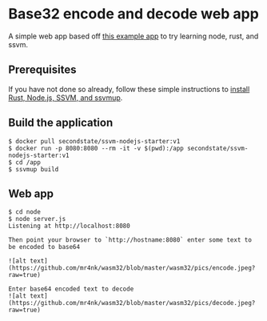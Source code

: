 # Base32 encode and decode web app

A simple web app based off [this example app](https://github.com/second-state/wasm-learning/tree/master/nodejs/quadratic) to try learning node, rust, and ssvm.

## Prerequisites

If you have not done so already, follow these simple instructions to [install Rust, Node.js, SSVM, and ssvmup](https://www.secondstate.io/articles/setup-rust-nodejs/).


## Build the application

```
$ docker pull secondstate/ssvm-nodejs-starter:v1
$ docker run -p 8080:8080 --rm -it -v $(pwd):/app secondstate/ssvm-nodejs-starter:v1
$ cd /app
$ ssvmup build
```


## Web app

```
$ cd node
$ node server.js
Listening at http://localhost:8080

Then point your browser to `http://hostname:8080` enter some text to be encoded to base64  

![alt text](https://github.com/mr4nk/wasm32/blob/master/wasm32/pics/encode.jpeg?raw=true)

Enter base64 encoded text to decode
![alt text](https://github.com/mr4nk/wasm32/blob/master/wasm32/pics/decode.jpeg?raw=true)
